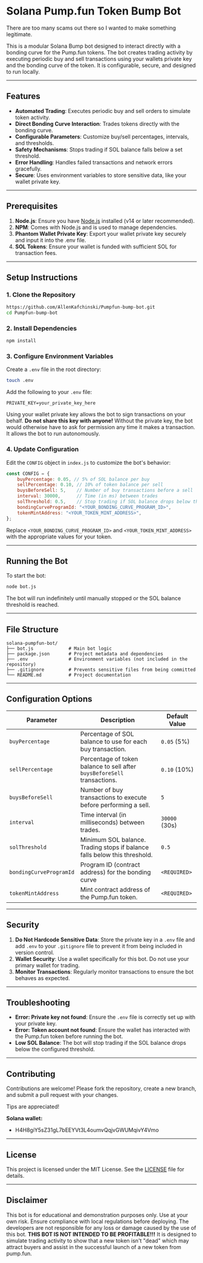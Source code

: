 # Solana Pump.fun Token Bump Bot

There are too many scams out there so I wanted to make something legitimate. 

This is a modular Solana Bump bot designed to interact directly with a bonding curve for the Pump.fun tokens. The bot creates trading activity by executing periodic buy and sell transactions using your wallets private key and the bonding curve of the token. It is configurable, secure, and designed to run locally.

---

## Features

- **Automated Trading**: Executes periodic buy and sell orders to simulate token activity.
- **Direct Bonding Curve Interaction**: Trades tokens directly with the bonding curve.
- **Configurable Parameters**: Customize buy/sell percentages, intervals, and thresholds.
- **Safety Mechanisms**: Stops trading if SOL balance falls below a set threshold.
- **Error Handling**: Handles failed transactions and network errors gracefully.
- **Secure**: Uses environment variables to store sensitive data, like your wallet private key.

---

## Prerequisites

1. **Node.js**: Ensure you have [Node.js](https://nodejs.org/) installed (v14 or later recommended).
2. **NPM**: Comes with Node.js and is used to manage dependencies.
3. **Phantom Wallet Private Key**: Export your wallet private key securely and input it into the .env file.
4. **SOL Tokens**: Ensure your wallet is funded with sufficient SOL for transaction fees.

---

## Setup Instructions

### 1. Clone the Repository
```bash
https://github.com/AllenKafchinski/Pumpfun-bump-bot.git
cd Pumpfun-bump-bot
```

### 2. Install Dependencies
```bash
npm install
```

### 3. Configure Environment Variables
Create a `.env` file in the root directory:
```bash
touch .env
```
Add the following to your `.env` file:
```env
PRIVATE_KEY=your_private_key_here
```
Using your wallet private key allows the bot to sign transactions on your behalf. **Do not share this key with anyone!**
Without the private key, the bot would otherwise have to ask for permission any time it makes a transaction. It allows the bot to run autonomously.

### 4. Update Configuration
Edit the `CONFIG` object in `index.js` to customize the bot's behavior:
```javascript
const CONFIG = {
    buyPercentage: 0.05, // 5% of SOL balance per buy
    sellPercentage: 0.10, // 10% of token balance per sell
    buysBeforeSell: 5,    // Number of buy transactions before a sell
    interval: 30000,      // Time (in ms) between trades
    solThreshold: 0.5,    // Stop trading if SOL balance drops below this threshold
    bondingCurveProgramId: "<YOUR_BONDING_CURVE_PROGRAM_ID>",
    tokenMintAddress: "<YOUR_TOKEN_MINT_ADDRESS>",
};
```

Replace `<YOUR_BONDING_CURVE_PROGRAM_ID>` and `<YOUR_TOKEN_MINT_ADDRESS>` with the appropriate values for your token.

---

## Running the Bot

To start the bot:
```bash
node bot.js
```

The bot will run indefinitely until manually stopped or the SOL balance threshold is reached.

---

## File Structure

```plaintext
solana-pumpfun-bot/
├── bot.js             # Main bot logic
├── package.json       # Project metadata and dependencies
├── .env               # Environment variables (not included in the repository)
├── .gitignore         # Prevents sensitive files from being committed
└── README.md          # Project documentation
```

---

## Configuration Options

| Parameter               | Description                                                                                  | Default Value |
|-------------------------|----------------------------------------------------------------------------------------------|---------------|
| `buyPercentage`         | Percentage of SOL balance to use for each buy transaction.                                   | `0.05` (5%)   |
| `sellPercentage`        | Percentage of token balance to sell after `buysBeforeSell` transactions.                     | `0.10` (10%)  |
| `buysBeforeSell`        | Number of buy transactions to execute before performing a sell.                              | `5`           |
| `interval`              | Time interval (in milliseconds) between trades.                                              | `30000` (30s) |
| `solThreshold`          | Minimum SOL balance. Trading stops if balance falls below this threshold.                    | `0.5`         |
| `bondingCurveProgramId` | Program ID (contract address) for the bonding curve                                          | `<REQUIRED>`  |
| `tokenMintAddress`      | Mint contract address of the Pump.fun token.                                                 | `<REQUIRED>`  |

---

## Security

1. **Do Not Hardcode Sensitive Data**: Store the private key in a `.env` file and add `.env` to your `.gitignore` file to prevent it from being included in version control.
2. **Wallet Security**: Use a wallet specifically for this bot. Do not use your primary wallet for trading.
3. **Monitor Transactions**: Regularly monitor transactions to ensure the bot behaves as expected.

---

## Troubleshooting

- **Error: Private key not found**:
  Ensure the `.env` file is correctly set up with your private key.
- **Error: Token account not found**:
  Ensure the wallet has interacted with the Pump.fun token before running the bot.
- **Low SOL Balance**:
  The bot will stop trading if the SOL balance drops below the configured threshold.

---

## Contributing

Contributions are welcome! Please fork the repository, create a new branch, and submit a pull request with your changes.

Tips are appreciated! 

**Solana wallet:** 

- H4H8giY5sZ31gL7bEEYVt3L4oumvQqjvGWUMqivY4Vmo

---

## License

This project is licensed under the MIT License. See the [LICENSE](LICENSE) file for details.

---

## Disclaimer

This bot is for educational and demonstration purposes only. Use at your own risk. Ensure compliance with local regulations before deploying. The developers are not responsible for any loss or damage caused by the use of this bot. **THIS BOT IS NOT INTENDED TO BE PROFITABLE!!!** It is designed to simulate trading activity to show that a new token isn't "dead" which may attract buyers and assist in the successful launch of a new token from pump.fun.